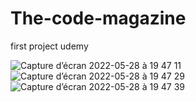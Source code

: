 # The-code-magazine
first project udemy 


![Capture d’écran 2022-05-28 à 19 47 11](https://user-images.githubusercontent.com/101173279/170837085-57709670-68e3-4429-a425-d62362fcd4e8.png)
![Capture d’écran 2022-05-28 à 19 47 29](https://user-images.githubusercontent.com/101173279/170837084-e67796e5-b4fe-4a65-9f5d-cc64fa4739b3.png)
![Capture d’écran 2022-05-28 à 19 47 39](https://user-images.githubusercontent.com/101173279/170837083-49eb547d-9afd-4dc1-820f-62e72e2f29fb.png)
